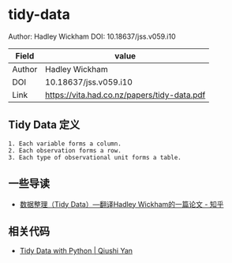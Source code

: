 tidy-data
===

Author: Hadley Wickham
DOI: 10.18637/jss.v059.i10

| Field  | value                                       |
| ------ | ------------------------------------------- |
| Author | Hadley Wickham                              |
| DOI    | 10.18637/jss.v059.i10                       |
| Link   | https://vita.had.co.nz/papers/tidy-data.pdf |


## Tidy Data 定义

	1. Each variable forms a column.
	2. Each observation forms a row.
	3. Each type of observational unit forms a table.

## 一些导读

- [数据整理（Tidy Data）—翻译Hadley Wickham的一篇论文 - 知乎](https://zhuanlan.zhihu.com/p/27579776)


## 相关代码

- [Tidy Data with Python | Qiushi Yan](https://qiushi.rbind.io/post/python-tidy-data/)